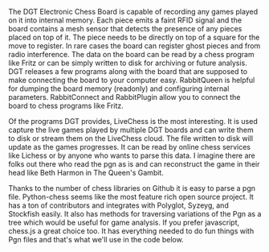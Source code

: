 The DGT Electronic Chess Board is capable of recording any games played on it into internal memory.  Each piece emits a 
faint RFID signal and the board contains a mesh sensor that detects the presence of any pieces placed on top of it.  The piece needs to be directly 
on top of a square for the move to register.  In rare cases the board can register ghost pieces and from radio interference.  The data on the board can be read 
by a chess program like Fritz or can be simply written to disk for archiving or future analysis.  DGT releases a few programs along with the board
 that are supposed to make connecting the board to your computer easy.  RabbitQueen is helpful for dumping the board memory (readonly) and configuring 
internal parameters.  RabbitConnect and RabbitPlugin allow you to connect the board to chess programs like Fritz.  

Of the programs DGT provides, LiveChess is the most interesting.  It is used capture the live games played by multiple DGT boards 
and can write them to disk or stream them on the LiveChess cloud.  The file written to disk will update as the games progresses.  It
can be read by online chess services like Lichess or by anyone who wants to parse this data.  I imagine there are folks out there who 
read the pgn as is and can reconstruct the game in their head like Beth Harmon in The Queen's Gambit.

Thanks to the number of chess libraries on Github it is easy to parse a pgn file.  Python-chess seems like the most feature rich open source project. It 
has a ton of contributors and integrates with Polyglot, Syzeyg, and Stockfish easily.  It also has methods for traversing variations of the Pgn as a tree 
which would be useful for game analysis. If you prefer javascript, chess.js a great choice too.  It has everything needed to do fun things with Pgn files 
and that's what we'll use in the code below.
